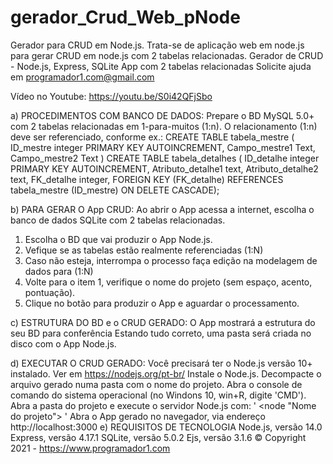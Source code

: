 # gerador_Crud_Web_pNode
Gerador para CRUD em Node.js. Trata-se de aplicação web em node.js para gerar CRUD em node.js com 2 tabelas relacionadas.
Gerador de CRUD - Node.js, Express, SQLite
App com 2 tabelas relacionadas
Solicite ajuda em programador1.com@gmail.com

Vídeo no Youtube: https://youtu.be/S0i42QFjSbo

a) PROCEDIMENTOS COM BANCO DE DADOS:
Prepare o BD MySQL 5.0+ com 2 tabelas relacionadas em 1-para-muitos (1:n).
O relacionamento (1:n) deve ser referenciado, conforme ex.:
CREATE TABLE tabela_mestre ( ID_mestre integer PRIMARY KEY AUTOINCREMENT, Campo_mestre1 Text, Campo_mestre2 Text )
CREATE TABLE tabela_detalhes ( ID_detalhe integer PRIMARY KEY AUTOINCREMENT, Atributo_detalhe1 text, Atributo_detalhe2 text, FK_detalhe integer, FOREIGN KEY (FK_detalhe) REFERENCES tabela_mestre (ID_mestre) ON DELETE CASCADE);

b) PARA GERAR O App CRUD:
Ao abrir o App acessa a internet, escolha o banco de dados SQLite com 2 tabelas relacionadas.
1) Escolha o BD que vai produzir o App Node.js.
2) Vefique se as tabelas estão realmente referenciadas (1:N)
3) Caso não esteja, interrompa o processo faça edição na modelagem de dados para (1:N)
4) Volte para o item 1, verifique o nome do projeto (sem espaço, acento, pontuação).
5) Clique no botão para produzir o App e aguardar o processamento.

c) ESTRUTURA DO BD e o CRUD GERADO:
O App mostrará a estrutura do seu BD para conferência
Estando tudo correto, uma pasta será criada no disco com o App Node.js.

d) EXECUTAR O CRUD GERADO:
Você precisará ter o Node.js versão 10+ instalado. Ver em https://nodejs.org/pt-br/
Instale o Node.js.
Decompacte o arquivo gerado numa pasta com o nome do projeto.
Abra o console de comando do sistema operacional (no Windons 10, win+R, digite 'CMD').
Abra a pasta do projeto e execute o servidor Node.js com: ' <node "Nome do projeto"> '
Abra o App gerado no navegador, via endereço http://localhost:3000
e) REQUISITOS DE TECNOLOGIA
Node.js, versão 14.0
Express, versão 4.17.1
SQLite, versão 5.0.2
Ejs, versão 3.1.6
© Copyright 2021 - https://www.programador1.com
